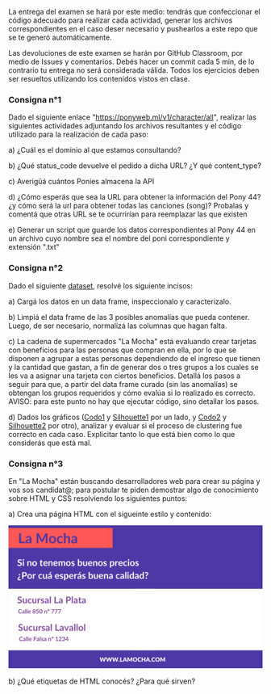 La entrega del examen se hará por este medio: tendrás que confeccionar el código adecuado para realizar cada actividad, generar los archivos correspondientes en el caso deser necesario y pushearlos a este repo que se te generó automáticamente.

Las devoluciones de este examen se harán por GitHub Classroom, por medio de Issues y comentarios. Debés hacer un commit cada 5 min, de lo contrario tu entrega no será considerada válida. Todos los ejercicios deben ser resueltos utilizando los contenidos vistos en clase.

### Consigna n°1

Dado el siguiente enlace "https://ponyweb.ml/v1/character/all", realizar las siguientes actividades adjuntando los archivos resultantes y el código utilizado para la realización de cada paso:

a) ¿Cuál es el dominio al que estamos consultando?

b) ¿Qué status_code devuelve el pedido a dicha URL? ¿Y qué content_type?

c) Averigüá cuántos Ponies almacena la API

d) ¿Cómo esperás que sea la URL para obtener la información del Pony 44? ¿y cómo será la url para obtener todas las canciones (song)? Probalas y comentá que otras URL se te ocurrirían para reemplazar las que existen

e) Generar un script que guarde los datos correspondientes al Pony 44 en un archivo cuyo nombre sea el nombre del poni correspondiente y extensión ".txt"


### Consigna n°2

Dado el siguiente [dataset](https://github.com/FundamentosInformaticaUCEMA/Simulacro_P2_2022/blob/master/data.csv), resolvé los siguiente incisos:

a) Cargá los datos en un data frame, inspeccionalo y caracterizalo.

b) Limpiá el data frame de las 3 posibles anomalías que pueda contener. Luego, de ser necesario, normalizá las columnas que hagan falta.

c) La cadena de supermercados "La Mocha" está evaluando crear tarjetas con beneficios para las personas que compran en ella, por lo que se disponen a agrupar a estas personas dependiendo de el ingreso que tienen y la cantidad que gastan, a fin de generar dos o tres grupos a los cuales se les va a asignar una tarjeta con ciertos beneficios.
Detallá los pasos a seguir para que, a partir del data frame curado (sin las anomalías) se obtengan los grupos requeridos y cómo evalúa si lo realizado es correcto. AVISO: para este punto no hay que ejecutar código, sino detallar los pasos.

d) Dados los gráficos ([Codo1](https://github.com/FundamentosInformaticaUCEMA/Simulacro_P2_2022/blob/master/Codo1.png) y [Silhouette1](https://github.com/FundamentosInformaticaUCEMA/Simulacro_P2_2022/blob/master/Silhouette1.png) por un lado, y [Codo2](https://github.com/FundamentosInformaticaUCEMA/Simulacro_P2_2022/blob/master/Codo2.png) y [Silhouette2](https://github.com/FundamentosInformaticaUCEMA/Simulacro_P2_2022/blob/master/Silhouette2.png) por otro), analizar y evaluar si el proceso de clustering fue correcto en cada caso. Explicitar tanto lo que está bien como lo que considerás que está mal.



### Consigna n°3

En "La Mocha" están buscando desarrolladores web para crear su página y vos sos candidat@; para postular te piden demostrar algo de conocimiento sobre HTML y CSS resolviendo los siguientes puntos:

a) Crea una página HTML con el sigueinte estilo y contenido:

![landing](lamocha.png)

b) ¿Qué etiquetas de HTML conocés? ¿Para qué sirven?